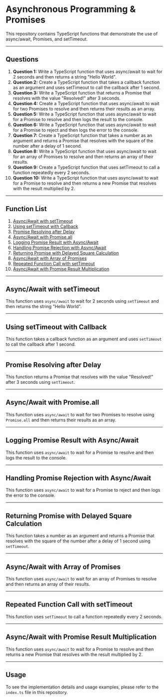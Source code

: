 # Asynchronous Programming & Promises

This repository contains TypeScript functions that demonstrate the use of async/await, Promises, and setTimeout.

---

## Questions

1. **Question 1:** Write a TypeScript function that uses async/await to wait for 2 seconds and then returns a string "Hello World".
2. **Question 2:** Create a TypeScript function that takes a callback function as an argument and uses setTimeout to call the callback after 1 second.
3. **Question 3:** Write a TypeScript function that returns a Promise that resolves with the value "Resolved!" after 3 seconds.
4. **Question 4:** Create a TypeScript function that uses async/await to wait for two Promises to resolve and then returns their results as an array.
5. **Question 5:** Write a TypeScript function that uses async/await to wait for a Promise to resolve and then logs the result to the console.
6. **Question 6:** Write a TypeScript function that uses async/await to wait for a Promise to reject and then logs the error to the console.
7. **Question 7:** Create a TypeScript function that takes a number as an argument and returns a Promise that resolves with the square of the number after a delay of 1 second.
8. **Question 8:** Write a TypeScript function that uses async/await to wait for an array of Promises to resolve and then returns an array of their results.
9. **Question 9:** Create a TypeScript function that uses setTimeout to call a function repeatedly every 2 seconds.
10. **Question 10:** Write a TypeScript function that uses async/await to wait for a Promise to resolve and then returns a new Promise that resolves with the result multiplied by 2.

---

## Function List

1. [Async/Await with setTimeout](#asyncawait-with-settimeout)
2. [Using setTimeout with Callback](#using-settimeout-with-callback)
3. [Promise Resolving after Delay](#promise-resolving-after-delay)
4. [Async/Await with Promise.all](#asyncawait-with-promiseall)
5. [Logging Promise Result with Async/Await](#logging-promise-result-with-asyncawait)
6. [Handling Promise Rejection with Async/Await](#handling-promise-rejection-with-asyncawait)
7. [Returning Promise with Delayed Square Calculation](#returning-promise-with-delayed-square-calculation)
8. [Async/Await with Array of Promises](#asyncawait-with-array-of-promises)
9. [Repeated Function Call with setTimeout](#repeated-function-call-with-settimeout)
10. [Async/Await with Promise Result Multiplication](#asyncawait-with-promise-result-multiplication)

---

## Async/Await with setTimeout

This function uses `async/await` to wait for 2 seconds using `setTimeout` and then returns the string "Hello World".

---

## Using setTimeout with Callback

This function takes a callback function as an argument and uses `setTimeout` to call the callback after 1 second.

---

## Promise Resolving after Delay

This function returns a Promise that resolves with the value "Resolved!" after 3 seconds using `setTimeout`.

---

## Async/Await with Promise.all

This function uses `async/await` to wait for two Promises to resolve using `Promise.all` and then returns their results as an array.

---

## Logging Promise Result with Async/Await

This function uses `async/await` to wait for a Promise to resolve and then logs the result to the console.

---

## Handling Promise Rejection with Async/Await

This function uses `async/await` to wait for a Promise to reject and then logs the error to the console.

---

## Returning Promise with Delayed Square Calculation

This function takes a number as an argument and returns a Promise that resolves with the square of the number after a delay of 1 second using `setTimeout`.

---

## Async/Await with Array of Promises

This function uses `async/await` to wait for an array of Promises to resolve and then returns an array of their results.

---

## Repeated Function Call with setTimeout

This function uses `setTimeout` to call a function repeatedly every 2 seconds.

---

## Async/Await with Promise Result Multiplication

This function uses `async/await` to wait for a Promise to resolve and then returns a new Promise that resolves with the result multiplied by 2.

---

## Usage

To see the implementation details and usage examples, please refer to the `index.ts` file in this repository.
